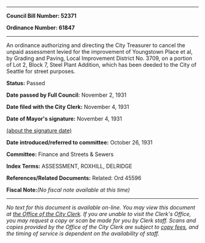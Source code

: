 

********

**Council Bill Number: 52371**
   
**Ordinance Number: 61847**
********

 An ordinance authorizing and directing the City Treasurer to cancel the unpaid assessment levied for the improvement of Youngstown Place et al, by Grading and Paving, Local Improvement District No. 3709, on a portion of Lot 2, Block 7, Steel Plant Addition, which has been deeded to the City of Seattle for street purposes.

**Status:** Passed
   
**Date passed by Full Council:** November 2, 1931
   
**Date filed with the City Clerk:** November 4, 1931
   
**Date of Mayor's signature:** November 4, 1931
   
[(about the signature date)](/~public/approvaldate.htm)
   
   
   
**Date introduced/referred to committee:** October 26, 1931
   
**Committee:** Finance and Streets & Sewers
   
   
**Index Terms:** ASSESSMENT, ROXHILL, DELRIDGE

**References/Related Documents:** Related: Ord 45596

**Fiscal Note:**_(No fiscal note available at this time)_
********

_No text for this document is available on-line. You may view this document at [the Office of the City Clerk](http://www.seattle.gov/leg/clerk/contactUs.htm). If you are unable to visit the Clerk's Office, you may request a copy or scan be made for you by Clerk staff. Scans and copies provided by the Office of the City Clerk are subject to [copy fees](http://clerk.seattle.gov/~public/clerkfees.htm), and the timing of service is dependent on the availability of staff._

